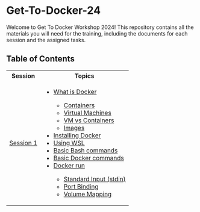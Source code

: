# Get-To-Docker-24

Welcome to Get To Docker Workshop 2024! This repository contains all the materials you will need for the training, including the documents for each session and the assigned tasks.

## Table of Contents

<table>
<tr>
    <th>Session</th>
    <th>Topics</th>
</tr>
<tr>
    <td><a href="./Session%201/README.md">Session 1</a></td>
    <td>
    <ul>
        <li><a href="./Session%201/README.md#What is Docker">What is Docker</a></li>
        <ul>
        <li><a href="./Session%201/README.md#containers">Containers</a></li>
        <li><a href="./Session%201/README.md#Virtual-Machines">Virtual Machines</a></li>
        <li><a href="./Session%201/README.md#VM-vs-Containers">VM vs Containers</a></li>
        <li><a href="./Session%201/README.md#Images">Images</a></li>
        </ul>
        <li><a href="./Session%201/README.md#Installing-Docker">Installing Docker</a></li>
        <li><a href="./Session%201/README.md#Using-WSL">Using WSL</a></li>
        <li><a href="./Session%201/README.md#Basic-Bash-commands">Basic Bash commands</a></li>
        <li><a href="./Session%201/README.md#Basic-Docker-commands">Basic Docker commands</a></li>
        <li><a href="./Session%201/README.md#Docker-run">Docker run</a></li>
        <ul>
        <li><a href="./Session%201/README.md#Standard-Input">Standard Input (stdin)</a></li>
        <li><a href="./Session%201/README.md#Port-Binding">Port Binding</a></li>
        <li><a href="./Session%201/README.md#Volume-Mapping">Volume Mapping</a></li>
        </ul>
    </ul>
    </td>
</tr>
